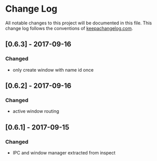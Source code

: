 # Change Log
All notable changes to this project will be documented in this file. This change log follows the conventions of [keepachangelog.com](http://keepachangelog.com/).


## [0.6.3] - 2017-09-16
### Changed
- only create window with name id once

## [0.6.2] - 2017-09-16
### Changed
- active window routing

## [0.6.1] - 2017-09-15
### Changed
- IPC and window manager extracted from inspect

